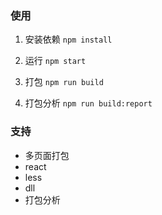 ### 使用

1. 安装依赖
`npm install`

2. 运行
`npm start`

3. 打包
`npm run build`

4. 打包分析
`npm run build:report`

### 支持

- 多页面打包
- react
- less
- dll
- 打包分析